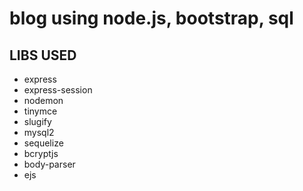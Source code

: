 # blog using node.js, bootstrap, sql

## LIBS USED 
- express
- express-session
- nodemon
- tinymce
- slugify
- mysql2
- sequelize
- bcryptjs
- body-parser
- ejs
